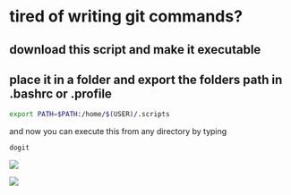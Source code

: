 # tired of writing git commands?
## download this script and make it executable
## place it in a folder and export the folders path in .bashrc or .profile

```sh
export PATH=$PATH:/home/$(USER)/.scripts 
```

and now you can execute this from any directory by typing 
```sh
dogit
```

![](assets/one.png)

![](assets/two.png)